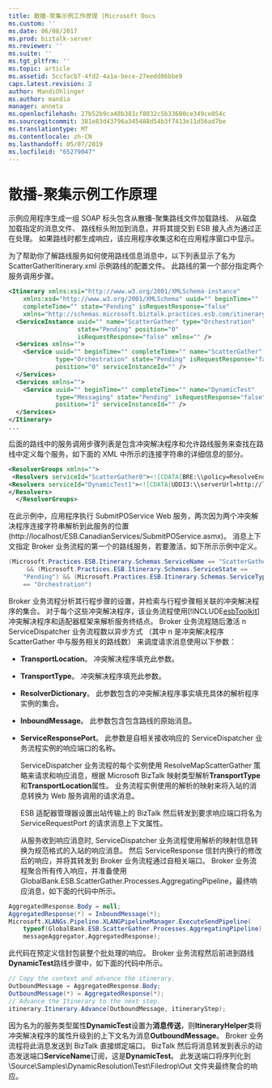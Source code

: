 ```yaml
---
title: 散播-聚集示例工作原理 |Microsoft Docs
ms.custom: ''
ms.date: 06/08/2017
ms.prod: biztalk-server
ms.reviewer: ''
ms.suite: ''
ms.tgt_pltfrm: ''
ms.topic: article
ms.assetid: 5ccfacb7-4fd2-4a1a-bece-27eedd86bbe9
caps.latest.revision: 2
author: MandiOhlinger
ms.author: mandia
manager: anneta
ms.openlocfilehash: 27b52b9ca48b381cf8032c5b33600ce349ce054c
ms.sourcegitcommit: 381e83d43796a345488d54b3f7413e11d56ad7be
ms.translationtype: MT
ms.contentlocale: zh-CN
ms.lasthandoff: 05/07/2019
ms.locfileid: "65279047"
---
```

# <a name="how-the-scatter-gather-sample-works"></a>散播-聚集示例工作原理
示例应用程序生成一组 SOAP 标头包含从散播-聚集路线文件加载路线、 从磁盘加载指定的消息文件、 路线标头附加到消息，并将其提交到 ESB 接入点为通过正在处理。 如果路线时都生成响应，该应用程序收集这和在应用程序窗口中显示。  
  
 为了帮助你了解路线服务如何使用路线信息消息中，以下列表显示了名为 ScatterGatherItinerary.xml 示例路线的配置文件。 此路线的第一个部分指定两个服务调用步骤。  
  
```xml  
<Itinerary xmlns:xsi="http://www.w3.org/2001/XMLSchema-instance"   
    xmlns:xsd="http://www.w3.org/2001/XMLSchema" uuid="" beginTime=""   
    completeTime="" state="Pending" isRequestResponse="false"   
    xmlns="http://schemas.microsoft.biztalk.practices.esb.com/itinerary">  
  <ServiceInstance uuid="" name="ScatterGather" type="Orchestration"  
                   state="Pending" position="0"   
                   isRequestResponse="false" xmlns="" />  
  <Services xmlns="">  
    <Service uuid="" beginTime="" completeTime="" name="ScatterGather"  
             type="Orchestration" state="Pending" isRequestResponse="false"  
             position="0" serviceInstanceId="" />  
  </Services>  
  <Services xmlns="">  
    <Service uuid="" beginTime="" completeTime="" name="DynamicTest"  
             type="Messaging" state="Pending" isRequestResponse="false"  
             position="1" serviceInstanceId="" />  
  </Services>  
</Itinerary>  
...  
```  
  
 后面的路线中的服务调用步骤列表是包含冲突解决程序和允许路线服务来查找在路线中定义每个服务，如下面的 XML 中所示的连接字符串的详细信息的部分。  
  
```xml  
<ResolverGroups xmlns="">  
 <Resolvers serviceId="ScatterGather0"><![CDATA[BRE:\\policy=ResolveEndPointScatterGather;version=;useMsg=;]]><![CDATA[UDDI3:\\serverUrl=http://localhost/uddi;bindingKey=uddi:esb:purchaseordersubmitorderservicebinding;credentialType=Ntlm]]></Resolvers>  
<Resolvers serviceId="DynamicTest1"><![CDATA[UDDI3:\\serverUrl=http://localhost/uddi;bindingKey=uddi:esb:orderfileservicebinding;credentialType=Ntlm]]>  
</Resolvers>  
  </ResolverGroups>  
```  
  
 在此示例中，应用程序执行 SubmitPOService Web 服务，两次因为两个冲突解决程序连接字符串解析到此服务的位置 (http://localhost/ESB.CanadianServices/SubmitPOService.asmx)。 消息上下文指定 Broker 业务流程的第一个的路线服务，若要激活，如下所示示例中定义。  
  
```csharp  
(Microsoft.Practices.ESB.Itinerary.Schemas.ServiceName == "ScatterGather")  
     && (Microsoft.Practices.ESB.Itinerary.Schemas.ServiceState ==   
    "Pending") && (Microsoft.Practices.ESB.Itinerary.Schemas.ServiceType   
    == "Orchestration")  
```  
  
 Broker 业务流程分析其行程步骤的设置，并检索与行程步骤相关联的冲突解决程序的集合。 对于每个这些冲突解决程序，该业务流程使用[!INCLUDE[esbToolkit](../includes/esbtoolkit-md.md)]冲突解决程序和适配器框架来解析服务终结点。 Broker 业务流程随后激活 n ServiceDispatcher 业务流程数以异步方式 （其中 n 是冲突解决程序 ScatterGather 中与服务相关的路线数） 来调度请求消息使用以下参数：  
  
- **TransportLocation**。 冲突解决程序填充此参数。  
  
- **TransportType**。 冲突解决程序填充此参数。  
  
- **ResolverDictionary**。 此参数包含的冲突解决程序事实填充具体的解析程序实例的集合。  
  
- **InboundMessage**。 此参数包含包含路线的原始消息。  
  
- **ServiceResponsePort**。 此参数是自相关接收响应的 ServiceDispatcher 业务流程实例的响应端口的名称。  
  
  ServiceDispatcher 业务流程的每个实例使用 ResolveMapScatterGather 策略来请求和响应消息，根据 Microsoft BizTalk 映射类型解析**TransportType**和**TransportLocation**属性。 业务流程实例使用的解析的映射来将入站的消息转换为 Web 服务调用的请求消息。  
  
  ESB 适配器管理器设置出站传输上的 BizTalk 然后转发到要求响应端口将名为 ServiceRequestPort 的请求消息上下文属性。  
  
  从服务收到响应消息时, ServiceDispatcher 业务流程使用解析的映射信息转换为规范格式的入站的响应消息。 然后 ServiceResponse 信封内换行的修改后的响应，并将其转发到 Broker 业务流程通过自相关端口。 Broker 业务流程聚合所有传入响应，并准备使用 GlobalBank.ESB.ScatterGather.Processes.AggregatingPipeline，最终响应消息，如下面的代码中所示。  
  
```csharp  
AggregatedResponse.Body = null;  
AggregatedResponse(*) = InboundMessage(*);  
Microsoft.XLANGs.Pipeline.XLANGPipelineManager.ExecuteSendPipeline(  
    typeof(GlobalBank.ESB.ScatterGather.Processes.AggregatingPipeline),  
    messageAggregator,AggregatedResponse);  
```  
  
 此代码在预定义信封包装整个批处理的响应。 Broker 业务流程然后前进到路线**DynamicTest**路线步骤中，如下面的代码中所示。  
  
```csharp  
// Copy the context and advance the itinerary.  
OutboundMessage = AggregatedResponse.Body;  
OutboundMessage(*) = AggregatedResponse(*);  
// Advance the Itinerary to the next step.  
itinerary.Itinerary.Advance(OutboundMessage, itineraryStep);  
```  
  
 因为名为的服务类型属性**DynamicTest**设置为**消息传送**，则**ItineraryHelper**类将冲突解决程序的属性升级到的上下文名为消息**OutboundMessage**。 Broker 业务流程将此消息发送到 BizTalk 直接绑定端口。 BizTalk 然后将消息转发到表示的动态发送端口**ServiceName**订阅，这是**DynamicTest**。 此发送端口将序列化到 \Source\Samples\DynamicResolution\Test\Filedrop\Out 文件夹最终聚合的响应。